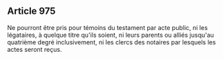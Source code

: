 Article 975
----
Ne pourront être pris pour témoins du testament par acte public, ni les
légataires, à quelque titre qu'ils soient, ni leurs parents ou alliés jusqu'au
quatrième degré inclusivement, ni les clercs des notaires par lesquels les actes
seront reçus.
